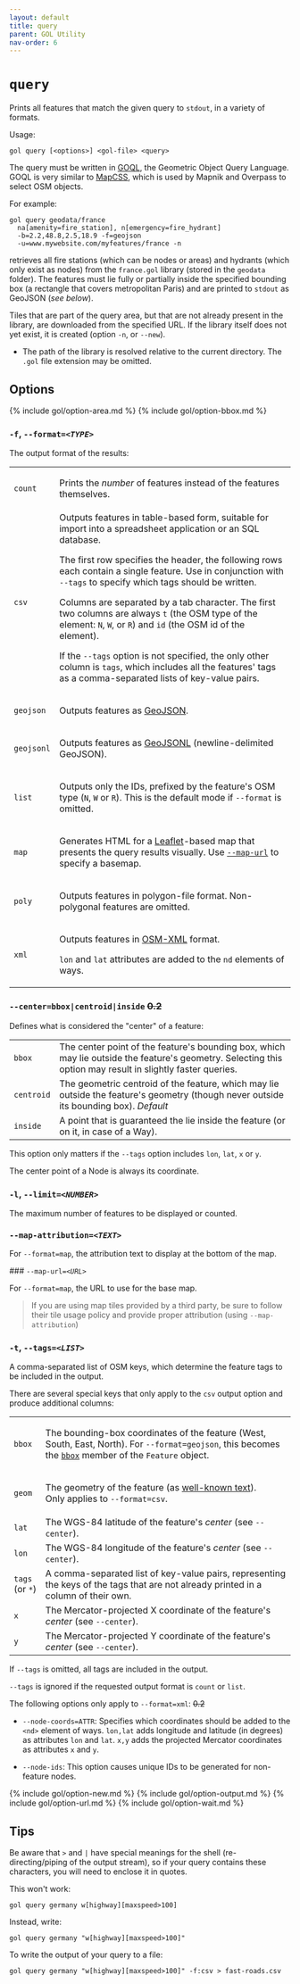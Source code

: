 ```yaml
---
layout: default
title: query
parent: GOL Utility
nav-order: 6
---
```


# `query`

Prints all features that match the given query to `stdout`, in a variety of formats.

Usage:

    gol query [<options>] <gol-file> <query>

The query must be written in [GOQL](../goql), the Geometric Object Query Language. GOQL is very
similar to [MapCSS](https://wiki.openstreetmap.org/wiki/MapCSS/0.2), which is used 
by Mapnik and Overpass to select OSM objects.

For example:

    gol query geodata/france 
      na[amenity=fire_station], n[emergency=fire_hydrant]
      -b=2.2,48.8,2.5,18.9 -f=geojson 
      -u=www.mywebsite.com/myfeatures/france -n

retrieves all fire stations (which can be nodes or areas) and hydrants
(which only exist as nodes) from the `france.gol` library (stored in the `geodata`
folder). The features must lie fully or partially inside the specified bounding box (a rectangle that covers metropolitan Paris) and are printed to `stdout` as GeoJSON (*see below*).

Tiles that are part of the query area, but that are not already present in the
library, are downloaded from the specified URL. If the library itself does not yet
exist, it is created (option `-n`, or `--new`).

- The path of the library is resolved relative to the current directory. The `.gol`
  file extension may be omitted.

## Options

{% include gol/option-area.md %}
{% include gol/option-bbox.md %}

### `-f`, <code>--format=<em>&lt;TYPE&gt;</em></code>

The output format of the results:

<table>
  <tr>
    <td><code>count</code></td>
    <td markdown="span">

Prints the *number* of features instead of the features themselves. 
  
  </td>
</tr>
<tr>
    <td><code>csv</code></td>
    <td markdown="1">
Outputs features in table-based form, suitable for import into a spreadsheet 
application or an SQL database.

The first row specifies the header, the following rows each contain a single
feature. Use in conjunction with `--tags` to specify which tags
should be written. 

Columns are separated by a tab character. The first two columns are always
`t` (the OSM type of the element: `N`, `W`, or `R`) and `id` (the OSM id
of the element).

If the `--tags` option is not specified, the only other column is `tags`,
which includes all the features' tags as a comma-separated
lists of key-value pairs.

  </td>
</tr>
<tr>
    <td><code>geojson</code></td>
    <td markdown="span">

Outputs features as [GeoJSON](https://geojson.org).
 
  </td>
</tr>
<tr>
    <td><code>geojsonl</code></td>
    <td markdown="span">

Outputs features as [GeoJSONL](https://stevage.github.io/ndgeojson/) (newline-delimited GeoJSON).

  </td>
</tr>
<tr>
   <td><code>list</code></td>
    <td markdown="span">

Outputs only the IDs, prefixed by the feature's OSM type (`N`, `W` or `R`).
This is the default mode if `--format` is omitted.

  </td>
</tr>
<tr>
  <td><code>map</code></td>
  <td markdown="span">

Generates HTML for a [Leaflet](https://leafletjs.com/)-based map
that presents the query results visually. Use [`--map-url`](#option-map-url) to specify a
basemap.

  </td>
</tr>
<tr>
  <td><code>poly</code></td>
  <td markdown="span">

Outputs features in polygon-file format. Non-polygonal features are omitted.
  
  </td>
</tr>
<tr>
  <td><code>xml</code></td>
  <td markdown="span">

Outputs features in [OSM-XML](https://wiki.openstreetmap.org/wiki/OSM_XML) format.
    
`lon` and `lat` attributes are added to the `nd` elements of ways.

  </td>
</tr>
</table>

### `--center=bbox|centroid|inside` ~~0.2~~

Defines what is considered the "center" of a feature:

<table>
  <tr>
    <td><code>bbox</code></td>
    <td>
        The center point of the feature's bounding box, which may lie outside the
        feature's geometry. Selecting this option may result in slightly faster 
        queries.
    </td>
  </tr>
  <tr>
    <td><code>centroid</code></td>
    <td>
        The geometric centroid of the feature, which may lie outside the
        feature's geometry (though never outside its bounding box). <em>Default</em> 
    </td>
  </tr>
  <tr>
    <td><code>inside</code></td>
    <td>
        A point that is guaranteed the lie inside the feature (or on it, 
        in case of a Way). 
    </td>
  </tr>
</table>

  This option only matters if the `--tags` option includes `lon`, `lat`, `x` or `y`.

  The center point of a Node is always its coordinate.

### `-l`, <code>--limit=<em>&lt;NUMBER&gt;</em></code>

The maximum number of features to be displayed or counted.

### <code>--map-attribution=<em>&lt;TEXT&gt;</em></code>

For `--format=map`, the attribution text to display at the bottom of the map.

<a name="option-map-url">
### <code>--map-url=<em>&lt;URL&gt;</em></code>

For `--format=map`, the URL to use for the base map.

<blockquote class="important" markdown="1">
    
If you are using map tiles provided by a third party, be sure to follow their 
tile usage policy and provide proper attribution (using `--map-attribution`)

</blockquote>

### `-t`, <code>--tags=<em>&lt;LIST&gt;</em></code>

A comma-separated list of OSM keys, which determine the feature tags to be
included in the output.

There are several special keys that only apply to the `csv` output option and produce
additional columns:

<table>
  <tr>
    <td><code>bbox</code></td>
    <td markdown="span">

The bounding-box coordinates of the feature (West, South, East, North).
For `--format=geojson`, this becomes the [`bbox`](https://datatracker.ietf.org/doc/html/rfc7946#section-5) member of the `Feature` object.
 
  </td>
</tr>
<tr>
  <td><code>geom</code></td>
  <td>

The geometry of the feature (as <a href="https://en.wikipedia.org/wiki/Well-known_text_representation_of_geometry">well-known text</a>).<br>
          Only applies to <code>--format=csv</code>. 
      </td>
    </tr>
    <tr>
      <td><code>lat</code></td>
      <td>
          The WGS-84 latitude of the feature's <em>center</em> (see <code>--center</code>). 
      </td>
    </tr>
    <tr>
      <td><code>lon</code></td>
      <td>
          The WGS-84 longitude of the feature's <em>center</em> (see <code>--center</code>). 
      </td>
    </tr>
    <tr>
      <td><code>tags</code><br>(or&nbsp;<code>*</code>)</td>
      <td>
          A comma-separated list of key-value pairs, representing the keys of the tags
          that are not already printed in a column of their own. 
       </td>
    </tr>
    <tr>
      <td><code>x</code></td>
      <td>
          The Mercator-projected X coordinate of the feature's <em>center</em> (see <code>--center</code>). 
      </td>
    </tr>
    <tr>
      <td><code>y</code></td>
      <td>
          The Mercator-projected Y coordinate of the feature's <em>center</em> (see <code>--center</code>). 
      </td>
    </tr>
  </table>

  If `--tags` is omitted, all tags are included in the output.

  `--tags` is ignored if the requested output format is `count` or `list`.


The following options only apply to `--format=xml`: ~~0.2~~

- `--node-coords=ATTR`: Specifies which coordinates should be added to the `<nd>` element of ways. `lon,lat` adds longitude and latitude (in degrees) as attributes
  `lon` and `lat`. `x,y` adds the projected Mercator coordinates as attributes
  `x` and `y`.

- `--node-ids`: This option causes unique IDs to be generated for non-feature nodes.


{% include gol/option-new.md %}
{% include gol/option-output.md %}
{% include gol/option-url.md %}
{% include gol/option-wait.md %}


## Tips

Be aware that `>` and `|` have special meanings for the shell (re-directing/piping of the
output stream), so if your query contains these characters, you will need to enclose it in  quotes.

This won't work:

    gol query germany w[highway][maxspeed>100]

Instead, write:

    gol query germany "w[highway][maxspeed>100]"

To write the output of your query to a file:

    gol query germany "w[highway][maxspeed>100]" -f:csv > fast-roads.csv

